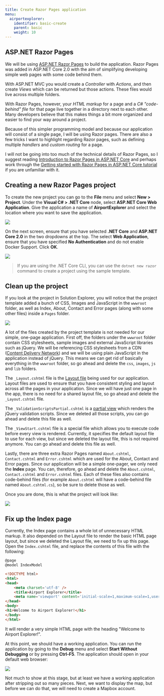 ```yaml
---
title: Create Razor Pages application
menu: 
  airportexplorer:
    identifier: basic-create
    parent: basic
    weight: 10
---
```


## ASP.NET Razor Pages

We will be using [ASP.NET Razor Pages](https://docs.microsoft.com/en-us/aspnet/core/mvc/razor-pages/) to build the application. Razor Pages was added in ASP.NET Core 2.0 with the aim of simplifying developing simple web pages with some code behind them. 

With ASP.NET MVC you would create a _Controller_ with _Actions_, and then create _Views_ which can be returned but those actions. These files would live across multiple folders. 

With Razor Pages, however, your _HTML markup_ for a page and a _C# "code-behind" file_ for that page live together in a directory next to each other. Many developers believe that this makes things a bit more organized and easier to find your way around a project.

Because of this simpler programming model and because our application will consist of a single page, I will be using Razor pages. There are also a few tricks I want to highlight regarding Razor pages, such as defining multiple _handlers_ and _custom routing_ for a page.

I will not be going into too much of the technical details of Razor Pages, so I suggest reading [Introduction to Razor Pages in ASP.NET Core](https://docs.microsoft.com/en-us/aspnet/core/mvc/razor-pages/) and perhaps work through the [Getting started with Razor Pages in ASP.NET Core tutorial](https://docs.microsoft.com/en-us/aspnet/core/tutorials/razor-pages/razor-pages-start) if you are unfamiliar with it.


## Creating a new Razor Pages project

To create the new project you can go to the **File** menu and select **New > Project**. Under the **Visual C# > .NET Core** node, select **ASP.NET Core Web Application**. Give the application a name of **AirportExplorer** and select the location where you want to save the application.

![](/images/books/airport-explorer/basic/create-app/new-project.png)

On the next screen, ensure that you have selected **.NET Core** and **ASP.NET Core 2.0** in the two dropdowns at the top. The select **Web Application**, ensure that you have specified **No Authentication** and do not enable Docker Support. Click **OK**.

![](/images/books/airport-explorer/basic/create-app/new-aspnet-application.png)

> If you are using the .NET Core CLI, you can use the `dotnet new razor` command to create a project using the sample template.

## Clean up the project

If you look at the project in Solution Explorer, you will notice that the project template added a bunch of CSS, Images and JavaScript in the `wwwroot` folder, as well as Index, About, Contact and Error pages (along with some other files) inside a `Pages` folder.

![](/images/books/airport-explorer/basic/create-app/solution-explorer.png)

A lot of the files created by the project template is not needed for our simple, one-page application. First off, the folders under the `wwwroot` folder contain CSS stylesheets, sample images and external JavaScript libraries such as jQuery. We will be referencing CSS stylesheets from a CDN ([Content Delivery Network](https://en.wikipedia.org/wiki/Content_delivery_network)) and we will be using plain JavaScript in the application instead of jQuery. This means we can get rid of basically everything in the `wwwroot` folder, so go ahead and delete the `css`, `images`, `js` and `lib` folders. 

The `_Layout.cshtml` file is the [Layout file](https://docs.microsoft.com/en-us/aspnet/core/mvc/views/layout) being used for our application. Layout files are used to ensure that you have consistent styling and layout across all the pages in your application. Since we will have just one page in the app, there is no need for a shared layout file, so go ahead and delete the `_Layout.cshtml` file.

The `_ValidationScriptsPartial.cshtml` is a [partial view](https://docs.microsoft.com/en-us/aspnet/core/mvc/views/partial) which renders the jQuery validation scripts. Since we deleted all those scripts, you can go ahead and delete this file as well.

The `_ViewStart.cshtml` file is a special file which allows you to execute code before every view is rendered. Currently, it specifies the default layout file to use for each view, but since we deleted the layout file, this is not required anymore. You can go ahead and delete this file as well.

Lastly, there are three extra Razor Pages named `About.cshtml`, `Contact.cshtml` and `Error.cshtml` which are used for the About, Contact and Error pages. Since our application will be a simple one-pager, we only need the **Index** page. You can, therefore, go ahead and delete the `About.cshtml`, `Contact.cshtml` and `Error.cshtml` files. Each of these files also contains code-behind files (for example `About.cshtml` will have a code-behind file named `About.cshtml.cs`), so be sure to delete those as well.

Once you are done, this is what the project will look like:

![](/images/books/airport-explorer/basic/create-app/solution-explorer-clean.png)

## Fix up the Index page

Currently, the Index page contains a whole lot of unnecessary HTML markup. It also depended on the Layout file to render the basic HTML page layout, but since we deleted the Layout file, we need to fix up this page. Open the `Index.cshtml` file, and replace the contents of this file with the following:

```html
@page
@model IndexModel

<!DOCTYPE html>
<html>
<head>
    <meta charset='utf-8' />
    <title>Airport Explorer</title>
    <meta name='viewport' content='initial-scale=1,maximum-scale=1,user-scalable=no' />
</head>
<body>
<h1>Welcome to Airport Explorer!</h1>
</body>
</html>
```

It will render a very simple HTML page with the heading "Welcome to Airport Explorer!".

At this point, we should have a working application. You can run the application by going to the **Debug** menu and select **Start Without Debugging** or by pressing **Ctrl-F5**. The application should open in your default web browser:

![](/images/books/airport-explorer/basic/create-app/run-application.png)

Not much to show at this stage, but at least we have a working application after stripping out so many pieces. Next, we want to display the map, but before we can do that, we will need to create a Mapbox account.